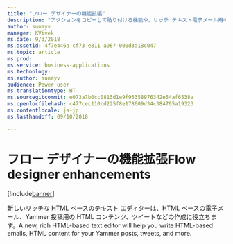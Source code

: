 ```yaml
---
title: "フロー デザイナーの機能拡張"
description: "アクションをコピーして貼り付ける機能や、リッチ テキスト電子メール用の新しい HTML エディターなど、向上した編集機能。"
author: sunayv
manager: KVivek
ms.date: 9/3/2018
ms.assetid: 4f7e446a-cf73-e811-a967-000d3a18c047
ms.topic: article
ms.prod: 
ms.service: business-applications
ms.technology: 
ms.author: sunayv
audience: Power user
ms.translationtype: HT
ms.sourcegitcommit: e073a7b0cc0815d1e9f95358976342e54af6538a
ms.openlocfilehash: c477cec110cd225f8e178609d34c384765a19323
ms.contentlocale: ja-jp
ms.lasthandoff: 09/10/2018

---
```

# <a name="flow-designer-enhancements"></a><span data-ttu-id="7a6f9-103">フロー デザイナーの機能拡張</span><span class="sxs-lookup"><span data-stu-id="7a6f9-103">Flow designer enhancements</span></span>


[!include[banner](../../includes/banner.md)]

<span data-ttu-id="7a6f9-104">新しいリッチな HTML ベースのテキスト エディターは、HTML ベースの電子メール、Yammer 投稿用の HTML コンテンツ、ツイートなどの作成に役立ちます。</span><span class="sxs-lookup"><span data-stu-id="7a6f9-104">A new, rich HTML-based text editor will help you write HTML-based emails, HTML content for your Yammer posts, tweets, and more.</span></span>


